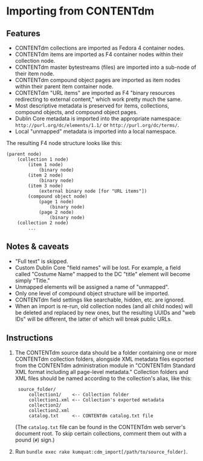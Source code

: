 # Importing from CONTENTdm

## Features

* CONTENTdm collections are imported as Fedora 4 container nodes.
* CONTENTdm items are imported as F4 container nodes within their collection
  node.
* CONTENTdm master bytestreams (files) are imported into a sub-node of their
  item node.
* CONTENTdm compound object pages are imported as item nodes within their
  parent item container node.
* CONTENTdm "URL items" are imported as F4 "binary resources redirecting to
  external content," which work pretty much the same.
* Most descriptive metadata is preserved for items, collections, compound
  objects, and compound object pages.
* Dublin Core metadata is imported into the appropriate namespace:
  `http://purl.org/dc/elements/1.1/` or `http://purl.org/dc/terms/`.
* Local "unmapped" metadata is imported into a local namespace.

The resulting F4 node structure looks like this:

    (parent node)
        (collection 1 node)
            (item 1 node)
                (binary node)
            (item 2 node)
                (binary node)
            (item 3 node)
                (external binary node [for "URL items"])
            (compound object node)
                (page 1 node)
                    (binary node)
                (page 2 node)
                    (binary node)
        (collection 2 node)
            ...

## Notes & caveats

* "Full text" is skipped.
* Custom Dublin Core "field names" will be lost. For example, a field called
  "Costume Name" mapped to the DC "title" element will become simply "Title."
* Unmapped elements will be assigned a name of "unmapped".
* Only one level of compound object structure will be imported.
* CONTENTdm field settings like searchable, hidden, etc. are ignored.
* When an import is re-run, old collection nodes (and all child nodes) will be
  deleted and replaced by new ones, but the resulting UUIDs and "web IDs" will
  be different, the latter of which will break public URLs.

## Instructions

1. The CONTENTdm source data should be a folder containing one or more
   CONTENTdm collection folders, alongside XML metadata files exported from the
   CONTENTdm administration module in "CONTENTdm Standard XML format including
   all page-level metadata." Collection folders and XML files should be named
   according to the collection's alias, like this:

        source_folder/
            collection1/    <-- Collection folder
            collection1.xml <-- Collection's exported metadata
            collection2/
            collection2.xml
            catalog.txt     <-- CONTENTdm catalog.txt file

   (The `catalog.txt` file can be found in the CONTENTdm web server's document
   root. To skip certain collections, comment them out with a pound (`#`)
   sign.)

2. Run `bundle exec rake kumquat:cdm_import[/path/to/source_folder]`.
